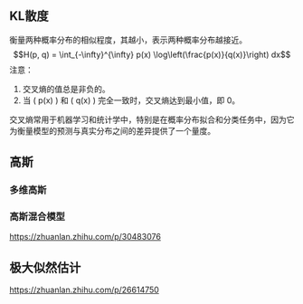 ## KL散度
衡量两种概率分布的相似程度，其越小，表示两种概率分布越接近。
$$H(p, q) = \int_{-\infty}^{\infty} p(x) \log\left(\frac{p(x)}{q(x)}\right) dx$$
注意：
1. 交叉熵的值总是非负的。
2. 当 \( p(x) \) 和 \( q(x) \) 完全一致时，交叉熵达到最小值，即 0。

交叉熵常用于机器学习和统计学中，特别是在概率分布拟合和分类任务中，因为它为衡量模型的预测与真实分布之间的差异提供了一个量度。

## 高斯
### 多维高斯

### 高斯混合模型
https://zhuanlan.zhihu.com/p/30483076

## 极大似然估计
https://zhuanlan.zhihu.com/p/26614750